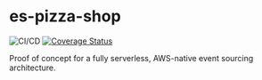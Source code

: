 # es-pizza-shop

![CI/CD](https://github.com/dtraft/es-pizza-shop/workflows/CI/CD/badge.svg) 
[![Coverage Status](https://coveralls.io/repos/github/dtraft/es-pizza-shop/badge.svg?branch=master)](https://coveralls.io/github/dtraft/es-pizza-shop?branch=master)

Proof of concept for a fully serverless, AWS-native event sourcing architecture.
